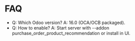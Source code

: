 # FAQ

- Q: Which Odoo version? A: 16.0 (OCA/OCB packaged).
- Q: How to enable? A: Start server with --addon purchase_order_product_recommendation or install in UI.
